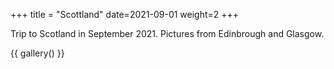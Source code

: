 +++
title = "Scottland"
date=2021-09-01
weight=2
+++

Trip to Scotland in September 2021. Pictures from Edinbrough and Glasgow.

{{ gallery() }}
